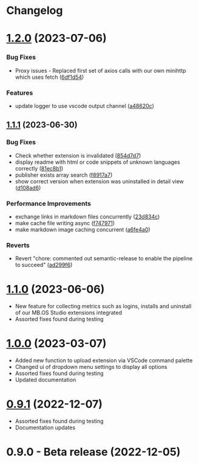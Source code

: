 # Changelog

# [1.2.0](https://git.swf.daimler.com/oak/mb.os-studio/mb.os-studio-marketplace/compare/v1.1.1...v1.2.0) (2023-07-06)


### Bug Fixes

* Proxy issues - Replaced first set of axios calls with our own minihttp which uses fetch ([6df1d54](https://git.swf.daimler.com/oak/mb.os-studio/mb.os-studio-marketplace/commit/6df1d54c176e3063698f307b03c54f924254f782))


### Features

* update logger to use vscode output channel ([a48620c](https://git.swf.daimler.com/oak/mb.os-studio/mb.os-studio-marketplace/commit/a48620c08158caa6c6c076ef9f9c85bce7dce2bd))

## [1.1.1](https://git.swf.daimler.com/oak/mb.os-studio/mb.os-studio-marketplace/compare/v1.1.0...v1.1.1) (2023-06-30)


### Bug Fixes

* Check whether extension is invalidated ([854d7d7](https://git.swf.daimler.com/oak/mb.os-studio/mb.os-studio-marketplace/commit/854d7d774aa68ee6200a0e0630e422d93fbce681))
* display readme with html or code snippets of unknown languages correctly ([81ec8b1](https://git.swf.daimler.com/oak/mb.os-studio/mb.os-studio-marketplace/commit/81ec8b1ba27afd06db6558d50fd08335a54eed74))
* publisher exists array search ([f8917a7](https://git.swf.daimler.com/oak/mb.os-studio/mb.os-studio-marketplace/commit/f8917a74d30d82eb580841f917d357247d252247))
* show correct version when extension was uninstalled in detail view ([d108ad6](https://git.swf.daimler.com/oak/mb.os-studio/mb.os-studio-marketplace/commit/d108ad62f078c7fb9dd57061950dd2de2412ee35))


### Performance Improvements

* exchange links in markdown files concurrently ([23d834c](https://git.swf.daimler.com/oak/mb.os-studio/mb.os-studio-marketplace/commit/23d834cf888c03edd7b51edf4124b6405be07cbd))
* make cache file writing async ([f747971](https://git.swf.daimler.com/oak/mb.os-studio/mb.os-studio-marketplace/commit/f747971eb1d4c8e375b246c3da0748c86c7504ac))
* make markdown image caching concurrent ([a6fe4a0](https://git.swf.daimler.com/oak/mb.os-studio/mb.os-studio-marketplace/commit/a6fe4a0b41036967026642b2a2551477b5d2c9e2))


### Reverts

* Revert "chore: commented out semantic-release to enable the pipeline to succeed" ([ad299f6](https://git.swf.daimler.com/oak/mb.os-studio/mb.os-studio-marketplace/commit/ad299f67bbb98b34eae70dac28416971918ee8f3))

# [1.1.0](https://git.swf.daimler.com/oak/mb.os-studio/mb.os-studio-marketplace/compare/v1.0.0...v1.1.0) (2023-06-06)

* New feature for collecting metrics such as logins, installs and uninstall of our MB.OS Studio extensions integrated
* Assorted fixes found during testing

# [1.0.0](https://git.swf.daimler.com/oak/mb.os-studio/mb.os-studio-marketplace/compare/v0.9.1...v1.0.0) (2023-03-07)

* Added new function to upload extension via VSCode command palette
* Changed ui of dropdown menu settings to display all options
* Assorted fixes found during testing
* Updated documentation

# [0.9.1](https://git.swf.daimler.com/oak/mb.os-studio/mb.os-studio-marketplace/compare/v0.9.0...v0.9.1) (2022-12-07)

* Assorted fixes found during testing
* Documentation updates

# 0.9.0 - Beta release (2022-12-05)

<!-- markdownlint-configure-file
{
    "MD001": false,
    "MD004": {
        "style": "asterisk"
    },
    "MD012": false,
    "MD013": false
}
-->
